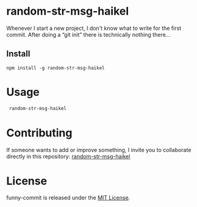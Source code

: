 # random-str-msg-haikel

Whenever I start a new project, I don't know what to write for the first commit. After doing a “git init” there is technically nothing there...

## Install

```npm
npm install -g random-str-msg-haikel
```

# Usage

```bash
 random-str-msg-haikel
```

# Contributing

If someone wants to add or improve something, I invite you to collaborate directly in this repository: [random-str-msg-haikel](https://github.com/Haikel43/random-str-msg-haikel)

# License

funny-commit is released under the [MIT License](https://opensource.org/licenses/MIT).